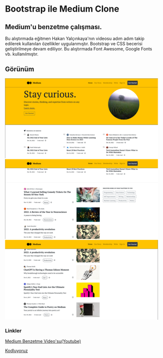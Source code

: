 # Bootstrap ile Medium Clone
## Medium'u benzetme çalışması.
Bu alıştırmada eğitmen Hakan Yalçınkaya'nın videosu adım adım takip edilerek kullanılan özellikler uygulanmıştır. Bootstrap ve CSS becerisi geliştirilmeye devam ediliyor.
Bu alıştırmada Font Awesome, Google Fonts vb. kullanılmıştır.
## Görünüm
![](/assets/medium-boots-1.png)
![](/assets/medium-boots-2.png)
![](/assets/medium-boots-3.png)
### Linkler
[Medium Benzetme Video'su(Youtube)](https://www.youtube.com/watch?v=nTs19w7JOOY&list=PLGrTHqyRDvx5ZUs7h8mfGACFpnVipTNkA&index=16)

[Kodluyoruz](https://kodluyoruz.org/tr/kodluyoruz/)
